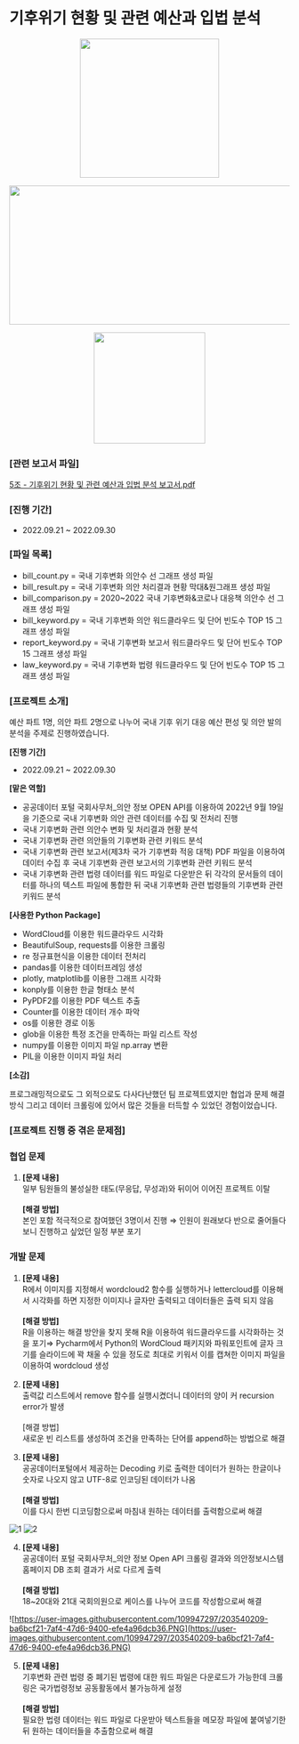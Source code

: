 # 기후위기 현황 및 관련 예산과 입법 분석
<p align="center"><img src="https://user-images.githubusercontent.com/109947297/210083149-e18b8423-9e04-48a7-a910-e4f8b5550e26.jpg" height="250"><p>
<p align="center"><img src="https://user-images.githubusercontent.com/109947297/210083165-14e76526-12ad-4105-8310-70c33c11b529.jpg" width="650" height="250"><p>
<p align="center"><img src="https://user-images.githubusercontent.com/109947297/210083230-29470a66-1d02-48a6-a287-046a51383e4b.jpg" height="200"><p>

### [관련 보고서 파일]
[5조 - 기후위기 현황 및  관련 예산과 입법 분석 보고서.pdf](https://github.com/anydevil0812/bootcamp_project/files/10325228/5.-.pdf)

### [진행 기간]
- 2022.09.21 ~ 2022.09.30

### [파일 목록]
- bill_count.py = 국내 기후변화 의안수 선 그래프 생성 파일
- bill_result.py = 국내 기후변화 의안 처리결과 현황 막대&원그래프 생성 파일
- bill_comparison.py = 2020~2022 국내 기후변화&코로나 대응책 의안수 선 그래프 생성 파일
- bill_keyword.py = 국내 기후변화 의안 워드클라우드 및 단어 빈도수 TOP 15 그래프 생성 파일
- report_keyword.py = 국내 기후변화 보고서 워드클라우드 및 단어 빈도수 TOP 15 그래프 생성 파일
- law_keyword.py = 국내 기후변화 법령 워드클라우드 및 단어 빈도수 TOP 15 그래프 생성 파일

### [프로젝트 소개]

예산 파트 1명, 의안 파트 2명으로 나누어 국내 기후 위기 대응 예산 편성 및 의안 발의 분석을 주제로 진행하였습니다.

**[진행 기간]**

- 2022.09.21 ~ 2022.09.30

**[맡은 역할]**

- 공공데이터 포털 국회사무처_의안 정보 OPEN API를 이용하여 2022년 9월 19일을 기준으로 국내 기후변화 의안 관련 데이터를 수집 및 전처리 진행
- 국내 기후변화 관련 의안수 변화 및 처리결과 현황 분석
- 국내 기후변화 관련 의안들의 기후변화 관련 키워드 분석
- 국내 기후변화 관련 보고서(제3차 국가 기후변화 적응 대책) PDF 파일을 이용하여 데이터 수집 후 국내 기후변화 관련 보고서의 기후변화 관련 키워드 분석
- 국내 기후변화 관련 법령 데이터를 워드 파일로 다운받은 뒤 각각의 문서들의 데이터를 하나의 텍스트 파일에 통합한 뒤 국내 기후변화 관련 법령들의 기후변화 관련 키워드 분석

**[사용한 Python Package]**

- WordCloud를 이용한 워드클라우드 시각화
- BeautifulSoup, requests를 이용한 크롤링
- re 정규표현식을 이용한 데이터 전처리
- pandas를 이용한 데이터프레임 생성
- plotly, matplotlib를 이용한 그래프 시각화
- konply를 이용한 한글 형태소 분석
- PyPDF2를 이용한 PDF 텍스트 추출
- Counter를 이용한 데이터 개수 파악
- os를 이용한 경로 이동
- glob을 이용한 특정 조건을 만족하는 파일 리스트 작성
- numpy를 이용한 이미지 파일 np.array 변환
- PIL을 이용한 이미지 파일 처리

**[소감]**

프로그래밍적으로도 그 외적으로도 다사다난했던 팀 프로젝트였지만 협업과 문제 해결 방식 그리고 데이터 크롤링에 있어서 많은 것들을 터득할 수 있었던 경험이었습니다.
### [프로젝트 진행 중 겪은 문제점]
### 협업 문제
1. **[문제 내용]**<br>일부 팀원들의 불성실한 태도(무응답, 무성과)와 뒤이어 이어진 프로젝트 이탈<br><br>**[해결 방법]**<br>본인 포함 적극적으로 참여했던 3명이서 진행 ⇒ 인원이 원래보다 반으로 줄어들다 보니 진행하고 싶었던 일정 부분 포기

### 개발 문제
1. **[문제 내용]**<br>R에서 이미지를 지정해서 wordcloud2 함수를 실행하거나 lettercloud를 이용해서 시각화를 하면 지정한 이미지나 글자만 출력되고 데이터들은 출력 되지 않음<br><br>**[해결 방법]**<br>R을 이용하는 해결 방안을 찾지 못해 R을 이용하여 워드클라우드를 시각화하는 것을 포기⇒ Pycharm에서 Python의 WordCloud 패키지와 파워포인트에 글자 크기를 슬라이드에 꽉 채울 수 있을 정도로 최대로 키워서 이를 캡쳐한 이미지 파일을 이용하여 wordcloud 생성

2. **[문제 내용]**<br>출력값 리스트에서 remove 함수를 실행시켰더니 데이터의 양이 커 recursion error가 발생<br><br>[해결 방법]<br>새로운 빈 리스트를 생성하여 조건을 만족하는 단어를 append하는 방법으로 해결

3. **[문제 내용]**<br>공공데이터포털에서 제공하는 Decoding 키로 출력한 데이터가 원하는 한글이나 숫자로 나오지 않고 UTF-8로 인코딩된 데이터가 나옴<br><br>**[해결 방법]**<br>이를 다시 한번 디코딩함으로써 마침내 원하는 데이터를 출력함으로써 해결
    
![1](https://user-images.githubusercontent.com/109947297/203806349-055a574a-b346-4aa2-914a-73ee1629fca7.png)
![2](https://user-images.githubusercontent.com/109947297/203806430-4bbfc731-6a6f-4ba6-a5ef-ad04b328376e.png)

4. **[문제 내용]**<br>공공데이터 포털 국회사무처_의안 정보 Open API 크롤링 결과와 의안정보시스템 홈페이지 DB 조회 결과가 서로 다르게 출력<br><br>**[해결 방법]**<br>18~20대와 21대 국회의원으로 케이스를 나누어 코드를 작성함으로써 해결
    
![https://user-images.githubusercontent.com/109947297/203540209-ba6bcf21-7af4-47d6-9400-efe4a96dcb36.PNG](https://user-images.githubusercontent.com/109947297/203540209-ba6bcf21-7af4-47d6-9400-efe4a96dcb36.PNG)
    
5. **[문제 내용]**<br>기후변화 관련 법령 중 폐기된 법령에 대한 워드 파일은 다운로드가 가능한데 크롤링은 국가법령정보 공동활동에서 불가능하게 설정<br><br>**[해결 방법]**<br>필요한 법령 데이터는 워드 파일로 다운받아 텍스트들을 메모장 파일에 붙여넣기한 뒤 원하는 데이터들을 추출함으로써 해결

